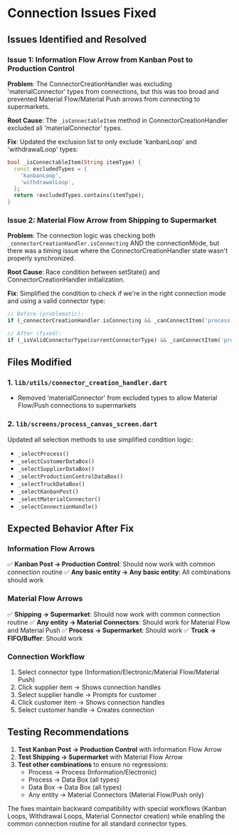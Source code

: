 # Connection Issues Fixed

## Issues Identified and Resolved

### Issue 1: Information Flow Arrow from Kanban Post to Production Control
**Problem**: The ConnectorCreationHandler was excluding 'materialConnector' types from connections, but this was too broad and prevented Material Flow/Material Push arrows from connecting to supermarkets.

**Root Cause**: The `_isConnectableItem` method in ConnectorCreationHandler excluded all 'materialConnector' types.

**Fix**: Updated the exclusion list to only exclude 'kanbanLoop' and 'withdrawalLoop' types:
```dart
bool _isConnectableItem(String itemType) {
  const excludedTypes = {
    'kanbanLoop',
    'withdrawalLoop',
  };
  return !excludedTypes.contains(itemType);
}
```

### Issue 2: Material Flow Arrow from Shipping to Supermarket
**Problem**: The connection logic was checking both `_connectorCreationHandler.isConnecting` AND the connectionMode, but there was a timing issue where the ConnectorCreationHandler state wasn't properly synchronized.

**Root Cause**: Race condition between setState() and ConnectorCreationHandler initialization.

**Fix**: Simplified the condition to check if we're in the right connection mode and using a valid connector type:
```dart
// Before (problematic):
if (_connectorCreationHandler.isConnecting && _canConnectItem('process', currentConnectorType))

// After (fixed):
if (_isValidConnectorType(currentConnectorType) && _canConnectItem('process', currentConnectorType))
```

## Files Modified

### 1. `lib/utils/connector_creation_handler.dart`
- Removed 'materialConnector' from excluded types to allow Material Flow/Push connections to supermarkets

### 2. `lib/screens/process_canvas_screen.dart`
Updated all selection methods to use simplified condition logic:
- `_selectProcess()`
- `_selectCustomerDataBox()`  
- `_selectSupplierDataBox()`
- `_selectProductionControlDataBox()`
- `_selectTruckDataBox()`
- `_selectKanbanPost()`
- `_selectMaterialConnector()`
- `_selectConnectionHandle()`

## Expected Behavior After Fix

### Information Flow Arrows
✅ **Kanban Post → Production Control**: Should now work with common connection routine
✅ **Any basic entity → Any basic entity**: All combinations should work

### Material Flow Arrows  
✅ **Shipping → Supermarket**: Should now work with common connection routine
✅ **Any entity → Material Connectors**: Should work for Material Flow and Material Push
✅ **Process → Supermarket**: Should work
✅ **Truck → FIFO/Buffer**: Should work

### Connection Workflow
1. Select connector type (Information/Electronic/Material Flow/Material Push)
2. Click supplier item → Shows connection handles
3. Select supplier handle → Prompts for customer
4. Click customer item → Shows connection handles  
5. Select customer handle → Creates connection

## Testing Recommendations

1. **Test Kanban Post → Production Control** with Information Flow Arrow
2. **Test Shipping → Supermarket** with Material Flow Arrow
3. **Test other combinations** to ensure no regressions:
   - Process → Process (Information/Electronic)
   - Process → Data Box (all types)
   - Data Box → Data Box (all types)
   - Any entity → Material Connectors (Material Flow/Push only)

The fixes maintain backward compatibility with special workflows (Kanban Loops, Withdrawal Loops, Material Connector creation) while enabling the common connection routine for all standard connector types.
